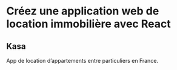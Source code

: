 # Créez une application web de location immobilière avec React


## Kasa


App de location d’appartements entre particuliers en France.
